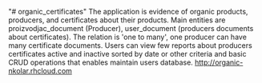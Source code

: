 "# organic_certificates" 
The application is evidence of organic products, producers, and certificates about their products. Main entities are proizvodjac_document
(Producer), user_document (producers documents about certificates). The relation is 'one to many', one producer can have many certificate documents. Users can view few reports about producers certificates active and inactive sorted by date or other criteria and basic CRUD operations that enables maintain users database. 
http://organic-nkolar.rhcloud.com
